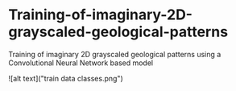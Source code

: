 # Training-of-imaginary-2D-grayscaled-geological-patterns
Training of imaginary 2D grayscaled geological patterns using a Convolutional Neural Network based model 

![alt text]("train data classes.png")

